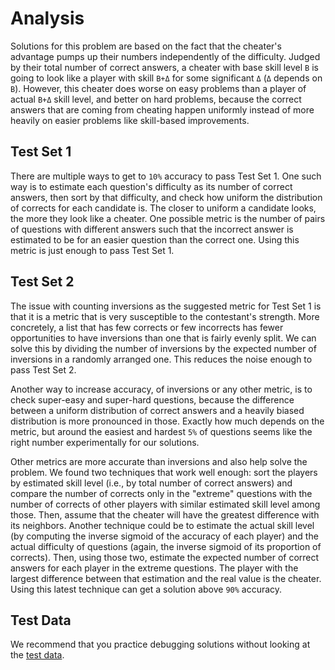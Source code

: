 # Analysis

Solutions for this problem are based on the fact that the cheater's advantage pumps up their numbers independently of the difficulty. Judged by their total number of correct answers, a cheater with base skill level `B` is going to look like a player with skill `B+Δ` for some significant `Δ` (`Δ` depends on `B`). However, this cheater does worse on easy problems than a player of actual `B+Δ` skill level, and better on hard problems, because the correct answers that are coming from cheating happen uniformly instead of more heavily on easier problems like skill-based improvements.

## Test Set 1

There are multiple ways to get to `10%` accuracy to pass Test Set 1. One such way is to estimate each question's difficulty as its number of correct answers, then sort by that difficulty, and check how uniform the distribution of corrects for each candidate is. The closer to uniform a candidate looks, the more they look like a cheater. One possible metric is the number of pairs of questions with different answers such that the incorrect answer is estimated to be for an easier question than the correct one. Using this metric is just enough to pass Test Set 1.

## Test Set 2

The issue with counting inversions as the suggested metric for Test Set 1 is that it is a metric that is very susceptible to the contestant's strength. More concretely, a list that has few corrects or few incorrects has fewer opportunities to have inversions than one that is fairly evenly split. We can solve this by dividing the number of inversions by the expected number of inversions in a randomly arranged one. This reduces the noise enough to pass Test Set 2.

Another way to increase accuracy, of inversions or any other metric, is to check super-easy and super-hard questions, because the difference between a uniform distribution of correct answers and a heavily biased distribution is more pronounced in those. Exactly how much depends on the metric, but around the easiest and hardest `5%` of questions seems like the right number experimentally for our solutions.

Other metrics are more accurate than inversions and also help solve the problem. We found two techniques that work well enough: sort the players by estimated skill level (i.e., by total number of correct answers) and compare the number of corrects only in the "extreme" questions with the number of corrects of other players with similar estimated skill level among those. Then, assume that the cheater will have the greatest difference with its neighbors. Another technique could be to estimate the actual skill level (by computing the inverse sigmoid of the accuracy of each player) and the actual difficulty of questions (again, the inverse sigmoid of its proportion of corrects). Then, using those two, estimate the expected number of correct answers for each player in the extreme questions. The player with the largest difference between that estimation and the real value is the cheater. Using this latest technique can get a solution above `90%` accuracy.

## Test Data

We recommend that you practice debugging solutions without looking at the [test data](https://codejam.googleapis.com/dashboard/get_file/AQj_6U3u4pygZfB5UpeHM4WP1ol3O-gbSSANs9bmebGzVh4juHHlMDaHIpzY1rBbm9E/test_data.zip).
